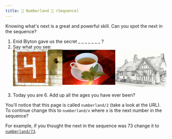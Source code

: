 ```yaml
---
title: 🧮 Numberland 🧮 (Sequence)
---
```


Knowing what's next is a great and powerful skill. Can you spot the next in the sequence?

1. Enid Blyton gave us the secret _ _ _ _ _ _ _ ?
2. Say what you see: ![lego](../../static/img/fourteen.png)
<!-- 1 + 2 + 3 + 4 + 5 + 6 = 21 -->
3. Today you are 6. Add up all the ages you have ever been?

You'll notice that this page is called `numberland/2` (take a look at the URL).
To continue change this to `numberland/x` where x is the next number in the sequence?

For example, if you thought the next in the sequence was 73 change it to [`numberland/73`](73).